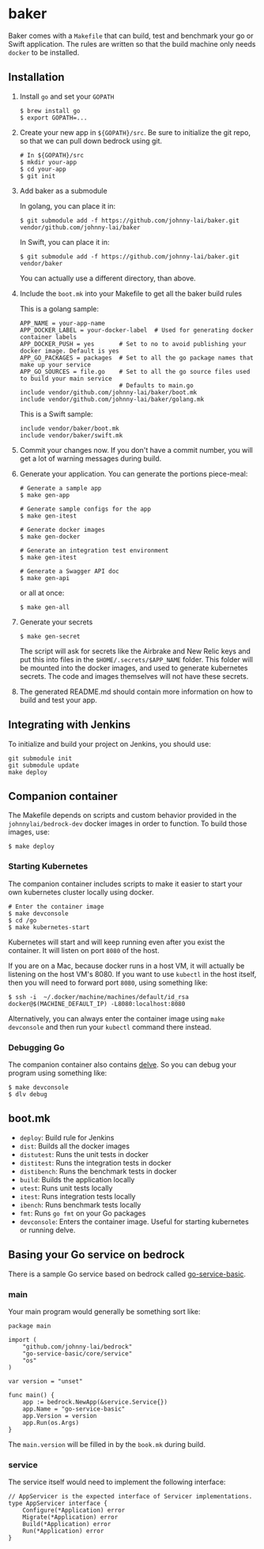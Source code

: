 # baker

Baker comes with a `Makefile` that can build, test and benchmark your go or Swift application. The rules are written so that the build machine only needs `docker` to be installed.

## Installation

1. Install `go` and set your `GOPATH`

   ```
   $ brew install go
   $ export GOPATH=...
   ```

2. Create your new app in `${GOPATH}/src`. Be sure to initialize the git repo, so that we can pull down bedrock
   using git.

   ```
   # In ${GOPATH}/src
   $ mkdir your-app
   $ cd your-app
   $ git init
   ```

3. Add baker as a submodule
   
   In golang, you can place it in:
   ```
   $ git submodule add -f https://github.com/johnny-lai/baker.git vendor/github.com/johnny-lai/baker
   ```
   
   In Swift, you can place it in:
   ```
   $ git submodule add -f https://github.com/johnny-lai/baker.git vendor/baker
   ```
   
   You can actually use a different directory, than above.
   
4. Include the `boot.mk` into your Makefile to get all the baker build rules

   This is a golang sample:
   ```
   APP_NAME = your-app-name
   APP_DOCKER_LABEL = your-docker-label  # Used for generating docker container labels
   APP_DOCKER_PUSH = yes       # Set to no to avoid publishing your docker image. Default is yes
   APP_GO_PACKAGES = packages  # Set to all the go package names that make up your service
   APP_GO_SOURCES = file.go    # Set to all the go source files used to build your main service
                               # Defaults to main.go
   include vendor/github.com/johnny-lai/baker/boot.mk 
   include vendor/github.com/johnny-lai/baker/golang.mk 
   ```
   
   This is a Swift sample:
   ```
   include vendor/baker/boot.mk
   include vendor/baker/swift.mk
   ```
	 
5. Commit your changes now. If you don't have a commit number, you will get a lot of warning messages during build.
 
6. Generate your application. You can generate the portions piece-meal:

   ```
   # Generate a sample app
   $ make gen-app

   # Generate sample configs for the app
   $ make gen-itest

   # Generate docker images
   $ make gen-docker

   # Generate an integration test environment
   $ make gen-itest

   # Generate a Swagger API doc
   $ make gen-api
   ```
	 
   or all at once:
	 
   ```
   $ make gen-all
   ```

7. Generate your secrets
   ```
   $ make gen-secret
   ```
   The script will ask for secrets like the Airbrake and New Relic keys and
   put this into files in the `$HOME/.secrets/$APP_NAME` folder. This folder
   will be mounted into the docker images, and used to generate kubernetes
   secrets. The code and images themselves will not have these secrets.
	 
8. The generated README.md should contain more information on how to build and
   test your app.

## Integrating with Jenkins

To initialize and build your project on Jenkins, you should use:

```
git submodule init
git submodule update
make deploy
```

## Companion container

The Makefile depends on scripts and custom behavior provided in the `johnnylai/bedrock-dev` docker images in order to
function. To build those images, use:

```
$ make deploy
```

### Starting Kubernetes

The companion container includes scripts to make it easier to start your own kubernetes cluster locally using docker.

```
# Enter the container image
$ make devconsole
$ cd /go
$ make kubernetes-start
```

Kubernetes will start and will keep running even after you exist the container. It will listen on port `8080` of the host.

If you are on a Mac, because docker runs in a host VM, it will actually be listening on the host VM's 8080. If you want
to use `kubectl` in the host itself, then you will need to forward port `8080`, using something like:

```
$ ssh -i  ~/.docker/machine/machines/default/id_rsa docker@$(MACHINE_DEFAULT_IP) -L8080:localhost:8080
```

Alternatively, you can always enter the container image using `make devconsole` and then run your `kubectl` command there
instead.

### Debugging Go

The companion container also contains [delve](https://github.com/derekparker/delve). So you can debug your program using
something like:

```
$ make devconsole
$ dlv debug
```

## boot.mk

* `deploy`: Build rule for Jenkins
* `dist`: Builds all the docker images
* `distutest`: Runs the unit tests in docker
* `distitest`: Runs the integration tests in docker
* `distibench`: Runs the benchmark tests in docker
* `build`: Builds the application locally
* `utest`: Runs unit tests locally
* `itest`: Runs integration tests locally
* `ibench`: Runs benchmark tests locally
* `fmt`: Runs `go fmt` on your Go packages
* `devconsole`: Enters the container image. Useful for starting kubernetes or running delve.

## Basing your Go service on bedrock

There is a sample Go service based on bedrock called [go-service-basic](https://github.com/johnny-lai/go-service-basic).

### main

Your main program would generally be something sort like:

```
package main

import (
	"github.com/johnny-lai/bedrock"
	"go-service-basic/core/service"
	"os"
)

var version = "unset"

func main() {
	app := bedrock.NewApp(&service.Service{})
	app.Name = "go-service-basic"
	app.Version = version
	app.Run(os.Args)
}
```

The `main.version` will be filled in by the `book.mk` during build.

### service

The service itself would need to implement the following interface:

```
// AppServicer is the expected interface of Servicer implementations.
type AppServicer interface {
	Configure(*Application) error
	Migrate(*Application) error
	Build(*Application) error
	Run(*Application) error
}
```
